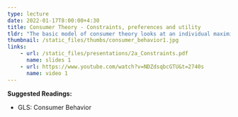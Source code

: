```yaml
---
type: lecture
date: 2022-01-17T8:00:00+4:30
title: Consumer Theory - Constraints, preferences and utility
tldr: "The basic model of consumer theory looks at an individual maximizing utility (happiness) with also having constraints helps us understand which goods, and how much of each, to consume."
thumbnail: /static_files/thumbs/consumer_behavior1.jpg
links: 
    - url: /static_files/presentations/2a_Constraints.pdf
      name: slides 1
    - url: https://www.youtube.com/watch?v=NDZdsqbcGTU&t=2740s
      name: video 1
---
```

**Suggested Readings:**
- GLS: Consumer Behavior
